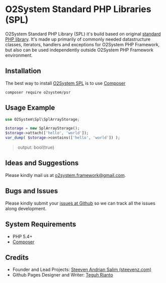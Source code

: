 # O2System Standard PHP Libraries (SPL)
O2System Standard PHP Library (SPL) it's build based on original [standard PHP library](http://php.net/manual/en/book.spl.php).
It's made up primarily of commonly needed datastructure classes, iterators, handlers and exceptions for O2System PHP Framework, but also can be used independently outside O2System PHP Framework environment.

Installation
------------
The best way to install [O2System SPL](https://packagist.org/packages/o2system/spl) is to use [Composer](http://getcomposer.org)
```
composer require o2system/psr
```

Usage Example
-------------
```php
use O2System\Spl\SplArrayStorage;

$storage = new SplArrayStorage();
$storage->attach(['hello', 'world']);
var_dump( $storage->contains(['hello', 'world']) );
```
> output: bool(true)

Ideas and Suggestions
---------------------
Please kindly mail us at [o2system.framework@gmail.com](mailto:o2system.framework@gmail.com).

Bugs and Issues
---------------
Please kindly submit your [issues at Github](http://github.com/o2system/psr/issues) so we can track all the issues along development.

System Requirements
-------------------
- PHP 5.4+
- [Composer](http://getcomposer.org)

Credits
-------
* Founder and Lead Projects: [Steeven Andrian Salim (steevenz.com)](http://steevenz.com)
* Github Pages Designer and Writer: [Teguh Rianto](http://teguhrianto.tk)